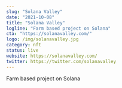 ```yaml
---
slug: "Solana Valley"
date: "2021-10-08"
title: "Solana Valley"
logline: "Farm based project on Solana"
cta: "https://solanavalley.com/"
logo: /img/solanavalley.jpg
category: nft
status: live
website: https://solanavalley.com/
twitter: https://twitter.com/solanavalley
---
```


Farm based project on Solana
